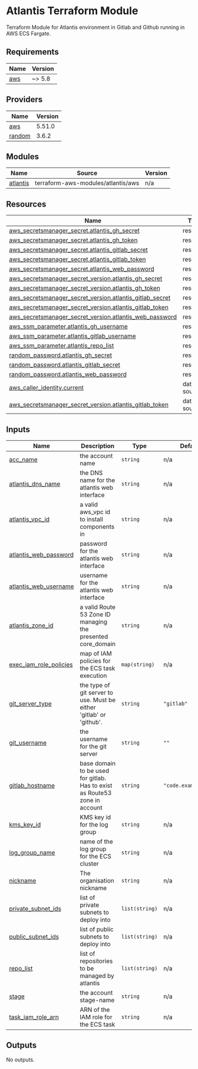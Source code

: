 # Atlantis Terraform Module

Terraform Module for Atlantis environment in Gitlab and Github running in AWS ECS Fargate.


## Requirements

| Name | Version |
|------|---------|
| <a name="requirement_aws"></a> [aws](#requirement\_aws) | ~> 5.8 |

## Providers

| Name | Version |
|------|---------|
| <a name="provider_aws"></a> [aws](#provider\_aws) | 5.51.0 |
| <a name="provider_random"></a> [random](#provider\_random) | 3.6.2 |

## Modules

| Name | Source | Version |
|------|--------|---------|
| <a name="module_atlantis"></a> [atlantis](#module\_atlantis) | terraform-aws-modules/atlantis/aws | n/a |

## Resources

| Name | Type |
|------|------|
| [aws_secretsmanager_secret.atlantis_gh_secret](https://registry.terraform.io/providers/hashicorp/aws/latest/docs/resources/secretsmanager_secret) | resource |
| [aws_secretsmanager_secret.atlantis_gh_token](https://registry.terraform.io/providers/hashicorp/aws/latest/docs/resources/secretsmanager_secret) | resource |
| [aws_secretsmanager_secret.atlantis_gitlab_secret](https://registry.terraform.io/providers/hashicorp/aws/latest/docs/resources/secretsmanager_secret) | resource |
| [aws_secretsmanager_secret.atlantis_gitlab_token](https://registry.terraform.io/providers/hashicorp/aws/latest/docs/resources/secretsmanager_secret) | resource |
| [aws_secretsmanager_secret.atlantis_web_password](https://registry.terraform.io/providers/hashicorp/aws/latest/docs/resources/secretsmanager_secret) | resource |
| [aws_secretsmanager_secret_version.atlantis_gh_secret](https://registry.terraform.io/providers/hashicorp/aws/latest/docs/resources/secretsmanager_secret_version) | resource |
| [aws_secretsmanager_secret_version.atlantis_gh_token](https://registry.terraform.io/providers/hashicorp/aws/latest/docs/resources/secretsmanager_secret_version) | resource |
| [aws_secretsmanager_secret_version.atlantis_gitlab_secret](https://registry.terraform.io/providers/hashicorp/aws/latest/docs/resources/secretsmanager_secret_version) | resource |
| [aws_secretsmanager_secret_version.atlantis_gitlab_token](https://registry.terraform.io/providers/hashicorp/aws/latest/docs/resources/secretsmanager_secret_version) | resource |
| [aws_secretsmanager_secret_version.atlantis_web_password](https://registry.terraform.io/providers/hashicorp/aws/latest/docs/resources/secretsmanager_secret_version) | resource |
| [aws_ssm_parameter.atlantis_gh_username](https://registry.terraform.io/providers/hashicorp/aws/latest/docs/resources/ssm_parameter) | resource |
| [aws_ssm_parameter.atlantis_gitlab_username](https://registry.terraform.io/providers/hashicorp/aws/latest/docs/resources/ssm_parameter) | resource |
| [aws_ssm_parameter.atlantis_repo_list](https://registry.terraform.io/providers/hashicorp/aws/latest/docs/resources/ssm_parameter) | resource |
| [random_password.atlantis_gh_secret](https://registry.terraform.io/providers/hashicorp/random/latest/docs/resources/password) | resource |
| [random_password.atlantis_gitlab_secret](https://registry.terraform.io/providers/hashicorp/random/latest/docs/resources/password) | resource |
| [random_password.atlantis_web_password](https://registry.terraform.io/providers/hashicorp/random/latest/docs/resources/password) | resource |
| [aws_caller_identity.current](https://registry.terraform.io/providers/hashicorp/aws/latest/docs/data-sources/caller_identity) | data source |
| [aws_secretsmanager_secret_version.atlantis_gitlab_token](https://registry.terraform.io/providers/hashicorp/aws/latest/docs/data-sources/secretsmanager_secret_version) | data source |

## Inputs

| Name | Description | Type | Default | Required |
|------|-------------|------|---------|:--------:|
| <a name="input_acc_name"></a> [acc\_name](#input\_acc\_name) | the account name | `string` | n/a | yes |
| <a name="input_atlantis_dns_name"></a> [atlantis\_dns\_name](#input\_atlantis\_dns\_name) | the DNS name for the atlantis web interface | `string` | n/a | yes |
| <a name="input_atlantis_vpc_id"></a> [atlantis\_vpc\_id](#input\_atlantis\_vpc\_id) | a valid aws\_vpc id to install components in | `string` | n/a | yes |
| <a name="input_atlantis_web_password"></a> [atlantis\_web\_password](#input\_atlantis\_web\_password) | password for the atlantis web interface | `string` | n/a | yes |
| <a name="input_atlantis_web_username"></a> [atlantis\_web\_username](#input\_atlantis\_web\_username) | username for the atlantis web interface | `string` | n/a | yes |
| <a name="input_atlantis_zone_id"></a> [atlantis\_zone\_id](#input\_atlantis\_zone\_id) | a valid Route 53 Zone ID managing the presented core\_domain | `string` | n/a | yes |
| <a name="input_exec_iam_role_policies"></a> [exec\_iam\_role\_policies](#input\_exec\_iam\_role\_policies) | map of IAM policies for the ECS task execution | `map(string)` | n/a | yes |
| <a name="input_git_server_type"></a> [git\_server\_type](#input\_git\_server\_type) | the type of git server to use. Must be either 'gitlab' or 'github'. | `string` | `"gitlab"` | no |
| <a name="input_git_username"></a> [git\_username](#input\_git\_username) | the username for the git server | `string` | `""` | no |
| <a name="input_gitlab_hostname"></a> [gitlab\_hostname](#input\_gitlab\_hostname) | base domain to be used for gitlab. Has to exist as Route53 zone in account | `string` | `"code.example.com"` | no |
| <a name="input_kms_key_id"></a> [kms\_key\_id](#input\_kms\_key\_id) | KMS key id for the log group | `string` | n/a | yes |
| <a name="input_log_group_name"></a> [log\_group\_name](#input\_log\_group\_name) | name of the log group for the ECS cluster | `string` | n/a | yes |
| <a name="input_nickname"></a> [nickname](#input\_nickname) | The organisation nickname | `string` | n/a | yes |
| <a name="input_private_subnet_ids"></a> [private\_subnet\_ids](#input\_private\_subnet\_ids) | list of private subnets to deploy into | `list(string)` | n/a | yes |
| <a name="input_public_subnet_ids"></a> [public\_subnet\_ids](#input\_public\_subnet\_ids) | list of public subnets to deploy into | `list(string)` | n/a | yes |
| <a name="input_repo_list"></a> [repo\_list](#input\_repo\_list) | list of repositories to be managed by atlantis | `list(string)` | n/a | yes |
| <a name="input_stage"></a> [stage](#input\_stage) | the account stage-name | `string` | n/a | yes |
| <a name="input_task_iam_role_arn"></a> [task\_iam\_role\_arn](#input\_task\_iam\_role\_arn) | ARN of the IAM role for the ECS task | `string` | n/a | yes |

## Outputs

No outputs.
